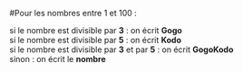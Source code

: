 #Pour les nombres entre 1 et 100 :  

si le nombre est divisible par __3__ : on écrit __Gogo__  
si le nombre est divisible par __5__ : on écrit __Kodo__  
si le nombre est divisible par __3__ et par __5__ : on écrit __GogoKodo__  
sinon : on écrit le __nombre__  